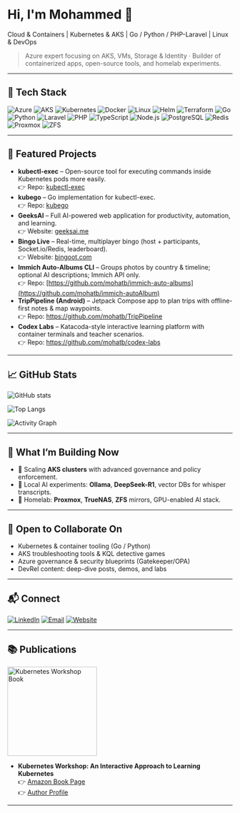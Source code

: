 # Hi, I'm Mohammed 👋

Cloud & Containers | Kubernetes & AKS | Go / Python / PHP-Laravel | Linux & DevOps

> Azure expert focusing on AKS, VMs, Storage & Identity · Builder of containerized apps, open-source tools, and homelab experiments.

---

## 🔧 Tech Stack

![Azure](https://img.shields.io/badge/Azure-0078D4?logo=microsoftazure&logoColor=white)
![AKS](https://img.shields.io/badge/AKS-008AD7?logo=microsoftazure&logoColor=white)
![Kubernetes](https://img.shields.io/badge/Kubernetes-326CE5?logo=kubernetes&logoColor=white)
![Docker](https://img.shields.io/badge/Docker-2496ED?logo=docker&logoColor=white)
![Linux](https://img.shields.io/badge/Linux-FCC624?logo=linux&logoColor=black)
![Helm](https://img.shields.io/badge/Helm-0F1689?logo=helm&logoColor=white)
![Terraform](https://img.shields.io/badge/Terraform-844FBA?logo=terraform&logoColor=white)
![Go](https://img.shields.io/badge/Go-00ADD8?logo=go&logoColor=white)
![Python](https://img.shields.io/badge/Python-3776AB?logo=python&logoColor=white)
![Laravel](https://img.shields.io/badge/Laravel-FF2D20?logo=laravel&logoColor=white)
![PHP](https://img.shields.io/badge/PHP-777BB4?logo=php&logoColor=white)
![TypeScript](https://img.shields.io/badge/TypeScript-3178C6?logo=typescript&logoColor=white)
![Node.js](https://img.shields.io/badge/Node.js-339933?logo=nodedotjs&logoColor=white)
![PostgreSQL](https://img.shields.io/badge/PostgreSQL-4169E1?logo=postgresql&logoColor=white)
![Redis](https://img.shields.io/badge/Redis-DC382D?logo=redis&logoColor=white)
![Proxmox](https://img.shields.io/badge/Proxmox-E57000?logo=proxmox&logoColor=white)
![ZFS](https://img.shields.io/badge/ZFS-2C3E50)

---

## 🚀 Featured Projects

- **kubectl-exec** – Open-source tool for executing commands inside Kubernetes pods more easily.  
  👉 Repo: [kubectl-exec](https://github.com/mohatb/kubectl-exec)
- **kubego** – Go implementation for kubectl-exec.  
  👉 Repo: [kubego](https://github.com/mohatb/kubego)
- **GeeksAI** – Full AI-powered web application for productivity, automation, and learning.  
  👉 Website: [geeksai.me](https://geeksai.me/)
- **Bingo Live** – Real-time, multiplayer bingo (host + participants, Socket.io/Redis, leaderboard).  
  👉 Website: [bingoot.com](https://bingoot.com/)
- **Immich Auto-Albums CLI** – Groups photos by country & timeline; optional AI descriptions; Immich API only.  
  👉 Repo: [https://github.com/mohatb/immich-auto-albums](https://github.com/mohatb/immich-autoAlbum)
- **TripPipeline (Android)** – Jetpack Compose app to plan trips with offline-first notes & map waypoints.  
  👉 Repo: https://github.com/mohatb/TripPipeline
- **Codex Labs** – Katacoda-style interactive learning platform with container terminals and teacher scenarios.  
  👉 Repo: https://github.com/mohatb/codex-labs

---

## 📈 GitHub Stats

![GitHub stats](https://github-readme-stats.vercel.app/api?username=mohatb&show_icons=true&theme=tokyonight&count_private=true)

![Top Langs](https://github-readme-stats.vercel.app/api/top-langs/?username=mohatb&layout=compact&theme=tokyonight)

![Activity Graph](https://github-readme-activity-graph.vercel.app/graph?username=mohatb&theme=react-dark)

---------

## 🧩 What I’m Building Now

- 🔭 Scaling **AKS clusters** with advanced governance and policy enforcement.
- 🧪 Local AI experiments: **Ollama**, **DeepSeek-R1**, vector DBs for whisper transcripts.
- 🧱 Homelab: **Proxmox**, **TrueNAS**, **ZFS** mirrors, GPU-enabled AI stack.

---

## 🤝 Open to Collaborate On

- Kubernetes & container tooling (Go / Python)
- AKS troubleshooting tools & KQL detective games
- Azure governance & security blueprints (Gatekeeper/OPA)
- DevRel content: deep-dive posts, demos, and labs

---

## 📬 Connect

[![LinkedIn](https://img.shields.io/badge/LinkedIn-%230A66C2.svg?&logo=linkedin&logoColor=white)](https://www.linkedin.com/in/mohatb)
[![Email](https://img.shields.io/badge/Email-Contact-informational)](mailto:mohatb@example.com)
[![Website](https://img.shields.io/badge/GeeksAI-Explore-1f6feb)](https://geeksai.me/)

---

## 📚 Publications

<a href="https://www.amazon.com/Kubernetes-Workshop-Interactive-Approach-Learning/dp/1838820752">
  <img src="https://m.media-amazon.com/images/I/81rJc-6PPpL._AC_CR0%2C0%2C0%2C0_SX480_SY360_.jpg" alt="Kubernetes Workshop Book" width="200" />
</a>

- **Kubernetes Workshop: An Interactive Approach to Learning Kubernetes**  
  👉 [Amazon Book Page](https://www.amazon.com/Kubernetes-Workshop-Interactive-Approach-Learning/dp/1838820752)  
  👉 [Author Profile](https://www.amazon.com/stores/author/B08KGQ31MK/about)

---

